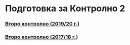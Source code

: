 # Подготовка за Контролно 2

### [Второ контролно (2019/20 г.)](./second-19-20.pdf)

### [Второ контролно (2017/18 г.)](./second-17-18.pdf)